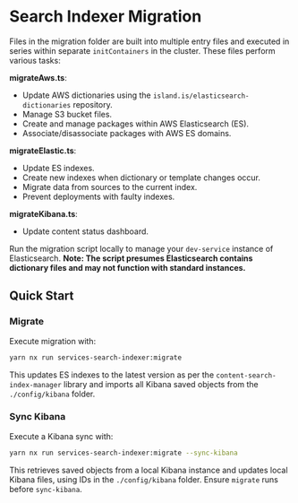# Search Indexer Migration

Files in the migration folder are built into multiple entry files and executed in series within separate `initContainers` in the cluster. These files perform various tasks:

**migrateAws.ts**:

- Update AWS dictionaries using the `island.is/elasticsearch-dictionaries` repository.
- Manage S3 bucket files.
- Create and manage packages within AWS Elasticsearch (ES).
- Associate/disassociate packages with AWS ES domains.

**migrateElastic.ts**:

- Update ES indexes.
- Create new indexes when dictionary or template changes occur.
- Migrate data from sources to the current index.
- Prevent deployments with faulty indexes.

**migrateKibana.ts**:

- Update content status dashboard.

Run the migration script locally to manage your `dev-service` instance of Elasticsearch. **Note: The script presumes Elasticsearch contains dictionary files and may not function with standard instances.**

## Quick Start

### Migrate

Execute migration with:

```bash
yarn nx run services-search-indexer:migrate
```

This updates ES indexes to the latest version as per the `content-search-index-manager` library and imports all Kibana saved objects from the `./config/kibana` folder.

### Sync Kibana

Execute a Kibana sync with:

```bash
yarn nx run services-search-indexer:migrate --sync-kibana
```

This retrieves saved objects from a local Kibana instance and updates local Kibana files, using IDs in the `./config/kibana` folder. Ensure `migrate` runs before `sync-kibana`.
